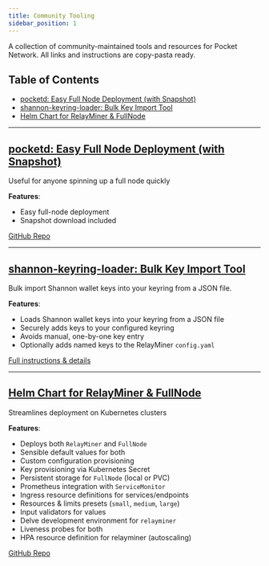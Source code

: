 ```yaml
---
title: Community Tooling
sidebar_position: 1
---
```


A collection of community-maintained tools and resources for Pocket Network. All links and instructions are copy-pasta ready.

## Table of Contents <!-- omit in toc -->

- [pocketd: Easy Full Node Deployment (with Snapshot)](#pocketd-easy-full-node-deployment-with-snapshot)
- [shannon-keyring-loader: Bulk Key Import Tool](#shannon-keyring-loader-bulk-key-import-tool)
- [Helm Chart for RelayMiner \& FullNode](#helm-chart-for-relayminer--fullnode)

---

## [pocketd: Easy Full Node Deployment (with Snapshot)](https://github.com/stakenodes-unchained/pocketd)

Useful for anyone spinning up a full node quickly

**Features**:

- Easy full-node deployment
- Snapshot download included

[GitHub Repo](https://github.com/stakenodes-unchained/pocketd)

---

## [shannon-keyring-loader: Bulk Key Import Tool](https://github.com/pokt-shannon/shannon-keyring-loader)

Bulk import Shannon wallet keys into your keyring from a JSON file.

**Features**:

- Loads Shannon wallet keys into your keyring from a JSON file
- Securely adds keys to your configured keyring
- Avoids manual, one-by-one key entry
- Optionally adds named keys to the RelayMiner `config.yaml`

[Full instructions & details](https://github.com/pokt-shannon/shannon-keyring-loader/blob/main/README.md)

---

## [Helm Chart for RelayMiner & FullNode](https://github.com/eddyzags/pocket-network-helm-chart)

Streamlines deployment on Kubernetes clusters

**Features**:

- Deploys both `RelayMiner` and `FullNode`
- Sensible default values for both
- Custom configuration provisioning
- Key provisioning via Kubernetes Secret
- Persistent storage for `FullNode` (local or PVC)
- Prometheus integration with `ServiceMonitor`
- Ingress resource definitions for services/endpoints
- Resources & limits presets (`small`, `medium`, `large`)
- Input validators for values
- Delve development environment for `relayminer`
- Liveness probes for both
- HPA resource definition for relayminer (autoscaling)

[GitHub Repo](https://github.com/eddyzags/pocket-network-helm-chart)
